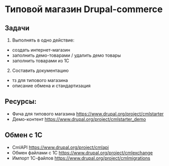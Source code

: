# Типовой магазин Drupal-commerce

## Задачи

1. Выполнять в одно действие:
  * создать интернет-магазин
  * заполнить демо-товарами / удалить демо товары
  * заполнить товарами из 1С
2. Составить документацию
  * тз для типового магазина
  * описание обмена и стандартизация

## Ресурсы:
* Фича для типового магазина https://www.drupal.org/project/cmlstarter
* Демо-контент https://www.drupal.org/project/cmlstarter_demo

## Обмен с 1С
* CmlAPI https://www.drupal.org/project/cmlapi
* Обмен файлами с 1С https://www.drupal.org/project/cmlexchange
* Импорт 1С-файлов https://www.drupal.org/project/cmlmigrations
